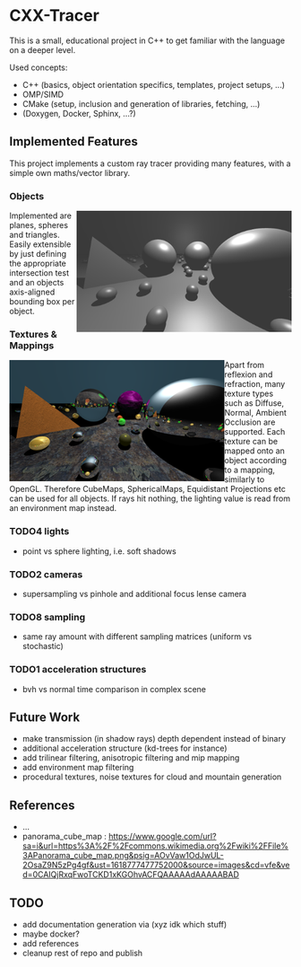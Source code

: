 # CXX-Tracer

This is a small, educational project in C++ to get familiar with the language on a deeper level.

Used concepts:
- C++ (basics, object orientation specifics, templates, project setups, ...)
- OMP/SIMD
- CMake (setup, inclusion and generation of libraries, fetching, ...)
- (Doxygen, Docker, Sphinx, ...?)


## Implemented Features
This project implements a custom ray tracer providing many features, with a simple own maths/vector library.

### Objects

<img align="right" width="384" height="216" src="images/features_1_objects.png">

Implemented are planes, spheres and triangles. Easily extensible by just defining the appropriate intersection test and an objects axis-aligned bounding box per object.

### Textures & Mappings

<img align="left" width="384" height="216" src="images/features_2_texmaps.png">

Apart from reflexion and refraction, many texture types such as Diffuse, Normal, Ambient Occlusion are supported. Each texture can be mapped onto an object according to a mapping, similarly to OpenGL. Therefore CubeMaps, SphericalMaps, Equidistant Projections etc can be used for all objects. If rays hit nothing, the lighting value is read from an environment map instead.

### TODO4 lights
- point vs sphere lighting, i.e. soft shadows

### TODO2 cameras
- supersampling vs pinhole and additional focus lense camera

### TODO8 sampling
- same ray amount with different sampling matrices (uniform vs stochastic)

### TODO1 acceleration structures
- bvh vs normal time comparison in complex scene











## Future Work
- make transmission (in shadow rays) depth dependent instead of binary
- additional acceleration structure (kd-trees for instance)
- add trilinear filtering, anisotropic filtering and mip mapping
- add environment map filtering
- procedural textures, noise textures for cloud and mountain generation


## References
- ...
- panorama_cube_map : https://www.google.com/url?sa=i&url=https%3A%2F%2Fcommons.wikimedia.org%2Fwiki%2FFile%3APanorama_cube_map.png&psig=AOvVaw1OdJwUL-2OsaZ9N5zPg4gf&ust=1618777477752000&source=images&cd=vfe&ved=0CAIQjRxqFwoTCKD1xKGOhvACFQAAAAAdAAAAABAD


## TODO
- add documentation generation via (xyz idk which stuff)
- maybe docker?
- add references
- cleanup rest of repo and publish